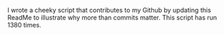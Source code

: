I wrote a cheeky script that contributes to my Github by updating this ReadMe to illustrate why more than commits matter. This script has run 1380 times.